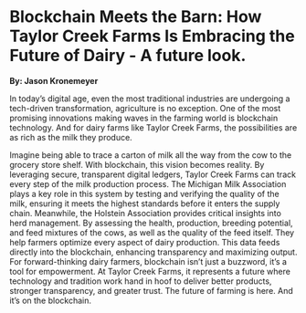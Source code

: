 # Blockchain Meets the Barn: How Taylor Creek Farms Is Embracing the Future of Dairy - A future look.

**By: Jason Kronemeyer**

In today’s digital age, even the most traditional industries are undergoing a tech-driven transformation, agriculture is no exception. One of the most promising innovations making waves in the farming world is blockchain technology. And for dairy farms like Taylor Creek Farms, the possibilities are as rich as the milk they produce.

Imagine being able to trace a carton of milk all the way from the cow to the grocery store shelf. With blockchain, this vision becomes reality. By leveraging secure, transparent digital ledgers, Taylor Creek Farms can track every step of the milk production process. The Michigan Milk Association plays a key role in this system by testing and verifying the quality of the milk, ensuring it meets the highest standards before it enters the supply chain.
Meanwhile, the Holstein Association provides critical insights into herd management. By assessing the health, production, breeding potential, and feed mixtures of the cows, as well as the quality of the feed itself. They help farmers optimize every aspect of dairy production. This data feeds directly into the blockchain, enhancing transparency and maximizing output.
For forward-thinking dairy farmers, blockchain isn’t just a buzzword, it’s a tool for empowerment. At Taylor Creek Farms, it represents a future where technology and tradition work hand in hoof to deliver better products, stronger transparency, and greater trust.
The future of farming is here. And it’s on the blockchain.
